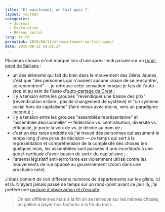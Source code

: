 ```yaml
---
title: 'Et maintenant, on fait quoi ?'
layout: journal
categories:
  - Journal
  - Exploration
  - Réseau social
lang: fr-FR
permalink: 2019/08/11/et-maintenant-on-fait-quoi/
date: 2019-08-11 19:01:27
---
```


Plusieurs choses m'ont marqué lors d'une après-midi passée sur un [rond-point de Saillans](https://ricochets.cc/Et-maintenant-on-fait-quoi-9-et-10-aout-a-Saillans.html) :

- un des éléments qui fait du bien dans le mouvement des Gilets Jaunes, c'est que "des personnes qui n'avaient aucune raison de se rencontrer, se rencontrent" — je retrouve cette sensation lorsque je fais de l'auto-stop et au sein de l'asso d'[auto-partage de Crest](https://www.autosbus.org/autopartage) ;
- il y a tension entre les groupes "revendiquer une baisse des prix" (revendication initiale ; pas de changement de système) et "un système social hors du capitalisme" (faire mieux avec moins, vers un paradigme inconnu) ;
- il y a tension entre les groupes "assemblée représentative"  et "assemblée décisionnelle" — fédération vs. centralisation, diversité vs. efficacité, je porte la voix de vs. je décide au nom de ;
- c'est un des rares endroits où j'ai trouvé des personnes qui assument le temps long d'une prise de décision — ce temps qui sert à la représentation et compréhension de la complexité des choses (en quelques mois, les assemblées sont passées d'une _incertitude_ à une _quasi-certitude_ d'avoir besoin de sortir du capitalisme ;
- l'arsenal législatif anti-terrorisme est violemment utilisé contre les mouvements de rue opposé au gouvernement (zoom dans une prochaine note).

J'étais content de voir différents numéros de départements sur les gilets, ici et là. N'ayant jamais passé de temps sur un rond-point avant ce jour là, j'ai préféré une [posture d'observation et d'écoute](/2019/ralentir-se-taire-et-ecouter/).

> On est différent·es mais à la fin on se retrouve sur les mêmes choses, on galère à payer nos factures à la fin du mois.